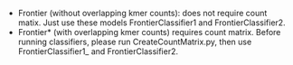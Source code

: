 - Frontier (without overlapping kmer counts): does not require count matix. Just use these models FrontierClassifier1 and FrontierClassifier2.
- Frontier* (with overlapping kmer counts) requires count matrix. Before running classifiers, please run CreateCountMatrix.py, then use FrontierClassifier1_ and FrontierClassifier2.
